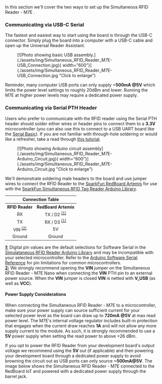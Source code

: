In this section we'll cover the two ways to set up the Simultaneous RFID Reader - M7E . 

### Communicating via USB-C Serial

The fastest and easiest way to start using the board is through the USB-C connector. Simply plug the board into a computer with a USB-C cable and open up the Universal Reader Assistant.

<figure markdown>
[![Photo showing basic USB assembly.](./assets/img/Simultaneous_RFID_Reader_M7E-USB_Connection.jpg){ width="600"}](./assets/img/Simultaneous_RFID_Reader_M7E-USB_Connection.jpg "Click to enlarge")
</figure>

Reminder, many computer USB ports can only supply <b>~500mA @5V</b> which limits the power level settings to roughly 20dBm and lower. Running the M7E at higher power levels may require a dedicated power supply.

### Communicating via Serial PTH Header

Users who prefer to communicate with the RFID reader using the Serial PTH header should solder either wires or header pins to connect them to a <b>3.3V</b> microcontroller (you can also use this to connect to a USB UART board like the [Serial Basic](https://www.sparkfun.com/products/15096)). If you are not familiar with through-hole soldering or would like a refresher, take a read through [this tutorial](https://learn.sparkfun.com/tutorials/how-to-solder-through-hole-soldering).

<figure markdown>
[![Photo showing Arduino circuit assembly](./assets/img/Simultaneous_RFID_Reader_M7E-Arduino_Circuit.jpg){ width="600"}](./assets/img/Simultaneous_RFID_Reader_M7E-Arduino_Circuit.jpg "Click to enlarge")
</figure>

We'll demonstrate soldering male headers to the board and use jumper wires to connect the RFID Reader to the [SparkFun RedBoard Artemis](https://www.sparkfun.com/products/19177) for use with the [SparkFun Simultaneous RFID Tag Reader Arduino Library](https://github.com/sparkfun/SparkFun_Simultaneous_RFID_Tag_Reader_Library).


<table class="table table-striped table-hover table-bordered">
    <tr>
        <th class="text-center" colspan="2">Connection Table</th>
    </tr>
    <tr>
        <th class="text-center">RFID Reader</th>
        <th class="text-center">RedBoard Artemis</th>
    </tr>
    <tr align="center">
        <td>RX</td>
        <td>TX / D2 <sup><a href="#M7ENano_Note1">[1]</a></sup></td>
    </tr>
    <tr align="center">
        <td>TX</td>
        <td>RX / D3 <sup><a href="#M7ENano_Note1">[1]</a></sup></td>
    </tr>
    <tr align="center">
        <td>VIN <sup><a href="M7ENano_Note2">[2]</a></sup></td>
        <td>5V</td>
    </tr>
    <tr align="center">
        <td>Ground</td>
        <td>Ground</td>
    </tr>
</table>

<div class="alert alert-info">
    <a name="M7ENano_Note1"></a><a href="https://learn.sparkfun.com/tutorials/simultaneous-rfid-reader---M7E-nano-33v-hookup-guide#M7ENano_Note1"><b>1:</b></a> Digital pin values are the default selections for Software Serial in the <a href="https://github.com/sparkfun/SparkFun_Simultaneous_RFID_Tag_Reader_Library">Simulataneous RFID Reader Arduino Library</a> and may be incompatible with your selected microcontroller. Refer to the <a href="https://docs.arduino.cc/learn/built-in-libraries/software-serial#limitations-of-this-library">Arduino Software Serial Reference</a> for pin limitations for common microcontrollers.
</div>

<div class="alert alert-danger">
    <a name="M7ENano_Note2"></a><a href="https://learn.sparkfun.com/tutorials/simultaneous-rfid-reader---M7E-nano-33v-hookup-guide#M7ENano_Note2"><b>2:</b></a> We strongly recommend opening the <b>VIN</b> jumper on the Simultaneous RFID Reader - M7E Nano when connecting the <b>VIN</b> PTH pin to an external power source. When the <b>VIN</b> jumper is closed <b>VIN</b> is netted with <b>V_USB</b> (as well as <b>VCC</b>).
</div>

#### Power Supply Considerations

When connecting the Simultaneous RFID Reader - M7E to a microcontroller, make sure your power supply can source sufficient current for your selected power level as the board can draw up to <b>720mA @5V</b> at max read power level. The M7E's internal voltage regulator includes built-in protection that engages when the current draw reaches <b>1A</b> and will not allow any more supply current to the module. As such, it is strongly recommended to use a <b>5V</b> power supply when setting the read power to above +26 dBm.

If you opt to power the RFID Reader from your development board's output voltage we recommend using the <b>5V</b> out (if applicable) and then powering your development board through a dedicated power supply to avoid browning the circuit out as USB ports can only source <b>~500mA@5V</b>. The image below shows the Simultaneous RFID Reader - M7E connected to the RedBoard IoT and powered with a dedicated power supply through the barrel jack.
